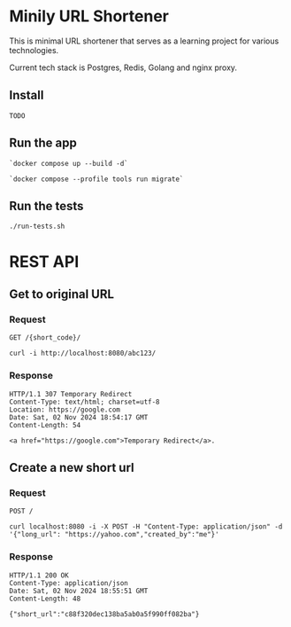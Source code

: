 # Minily URL Shortener

This is minimal URL shortener that serves as a learning project for various technologies.

Current tech stack is Postgres, Redis, Golang and nginx proxy.

## Install

    TODO

## Run the app

    `docker compose up --build -d`

    `docker compose --profile tools run migrate`

## Run the tests

    ./run-tests.sh

# REST API

## Get to original URL

### Request

`GET /{short_code}/`

    curl -i http://localhost:8080/abc123/

### Response

    HTTP/1.1 307 Temporary Redirect
    Content-Type: text/html; charset=utf-8
    Location: https://google.com
    Date: Sat, 02 Nov 2024 18:54:17 GMT
    Content-Length: 54

    <a href="https://google.com">Temporary Redirect</a>.


## Create a new short url

### Request

`POST /`

    curl localhost:8080 -i -X POST -H "Content-Type: application/json" -d '{"long_url": "https://yahoo.com","created_by":"me"}'

### Response

    HTTP/1.1 200 OK
    Content-Type: application/json
    Date: Sat, 02 Nov 2024 18:55:51 GMT
    Content-Length: 48

    {"short_url":"c88f320dec138ba5ab0a5f990ff082ba"}
